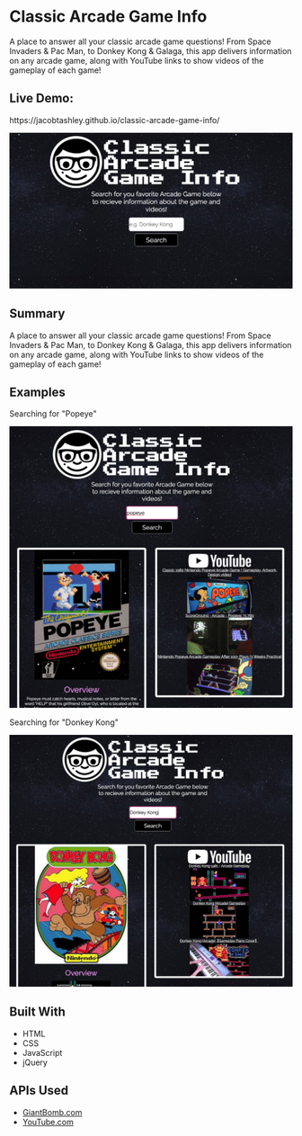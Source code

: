 <h1>Classic Arcade Game Info</h1>

<p>A place to answer all your classic arcade game questions! From Space Invaders & Pac Man, to Donkey Kong & Galaga, this app delivers information on any arcade game, along with YouTube links to show videos of the gameplay of each game!</p>

<h2>Live Demo:</h2> 
<p>https://jacobtashley.github.io/classic-arcade-game-info/</p>

<img src="images/screen1.png">

<h2>Summary</h2>

<p>A place to answer all your classic arcade game questions! From Space Invaders & Pac Man, to Donkey Kong & Galaga, this app delivers information on any arcade game, along with YouTube links to show videos of the gameplay of each game!</p>

<h2>Examples</h2>

<p>Searching for "Popeye"</p>

<img src="images/screen2.png">

<p>Searching for "Donkey Kong"</p>

<img src="images/screen3.png">

<h2>Built With</h2>

<ul>
  <li>HTML</li>
  <li>CSS</li>
  <li>JavaScript</li>
  <li>jQuery</li>
 </ul>
 
 <h2>APIs Used</h2>

<ul>
  <li><a href="https://www.giantbomb.com/api/">GiantBomb.com</a></li>
  <li><a href="https://developers.google.com/youtube/">YouTube.com</a></li>
 </ul>

